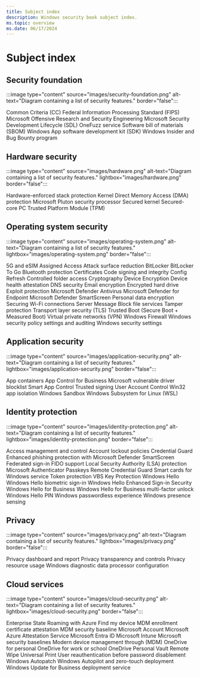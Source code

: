 ```yaml
---
title: Subject index
description: Windows security book subject index.
ms.topic: overview
ms.date: 06/17/2024
---
```


# Subject index

## Security foundation

:::image type="content" source="images/security-foundation.png" alt-text="Diagram containing a list of security features." border="false":::

Common Criteria (CC)
Federal Information Processing Standard (FIPS)
Microsoft Offensive Research and Security Engineering
Microsoft Security Development Lifecycle (SDL)
OneFuzz service
Software bill of materials (SBOM)
Windows App software development kit (SDK)
Windows Insider and Bug Bounty program

## Hardware security

:::image type="content" source="images/hardware.png" alt-text="Diagram containing a list of security features." lightbox="images/hardware.png" border="false":::

Hardware-enforced stack protection
Kernel Direct Memory Access (DMA) protection
Microsoft Pluton security processor
Secured kernel
Secured-core PC
Trusted Platform Module (TPM)

## Operating system security

:::image type="content" source="images/operating-system.png" alt-text="Diagram containing a list of security features." lightbox="images/operating-system.png" border="false":::

5G and eSIM
Assigned Access
Attack surface reduction
BitLocker
BitLocker To Go
Bluetooth protection
Certificates
Code signing and integrity
Config Refresh
Controlled folder access
Cryptography
Device Encryption
Device health attestation
DNS security
Email encryption
Encrypted hard drive
Exploit protection
Microsoft Defender Antivirus
Microsoft Defender for Endpoint
Microsoft Defender SmartScreen
Personal data encryption
Securing Wi-Fi connections
Server Message Block file services
Tamper protection
Transport layer security (TLS)
Trusted Boot (Secure Boot + Measured Boot)
Virtual private networks (VPN)
Windows Firewall
Windows security policy settings and auditing
Windows security settings

## Application security

:::image type="content" source="images/application-security.png" alt-text="Diagram containing a list of security features." lightbox="images/application-security.png" border="false":::

App containers
App Control for Business
Microsoft vulnerable driver blocklist
Smart App Control
Trusted signing
User Account Control
Win32 app isolation
Windows Sandbox
Windows Subsystem for Linux (WSL)

## Identity protection

:::image type="content" source="images/identity-protection.png" alt-text="Diagram containing a list of security features." lightbox="images/identity-protection.png" border="false":::

Access management and control
Account lockout policies
Credential Guard
Enhanced phishing protection with Microsoft Defender SmartScreen
Federated sign-in
FIDO support
Local Security Authority (LSA) protection
Microsoft Authenticator
Passkeys
Remote Credential Guard
Smart cards for Windows service
Token protection
VBS Key Protection
Windows Hello
Windows Hello biometric sign-in
Windows Hello Enhanced Sign-in Security
Windows Hello for Business
Windows Hello for Business multi-factor unlock
Windows Hello PIN
Windows passwordless experience
Windows presence sensing

## Privacy

:::image type="content" source="images/privacy.png" alt-text="Diagram containing a list of security features." lightbox="images/privacy.png" border="false":::

Privacy dashboard and report
Privacy transparency and controls
Privacy resource usage
Windows diagnostic data processor configuration

## Cloud services

:::image type="content" source="images/cloud-security.png" alt-text="Diagram containing a list of security features." lightbox="images/cloud-security.png" border="false":::

Enterprise State Roaming with Azure
Find my device
MDM enrollment certificate attestation
MDM security baseline
Microsoft Account
Microsoft Azure Attestation Service
Microsoft Entra ID
Microsoft Intune
Microsoft security baselines
Modern device management through (MDM)
OneDrive for personal
OneDrive for work or school
OneDrive Personal Vault
Remote Wipe
Universal Print
User reauthentication before password disablement
Windows Autopatch
Windows Autopilot and zero-touch deployment
Windows Update for Business deployment service
